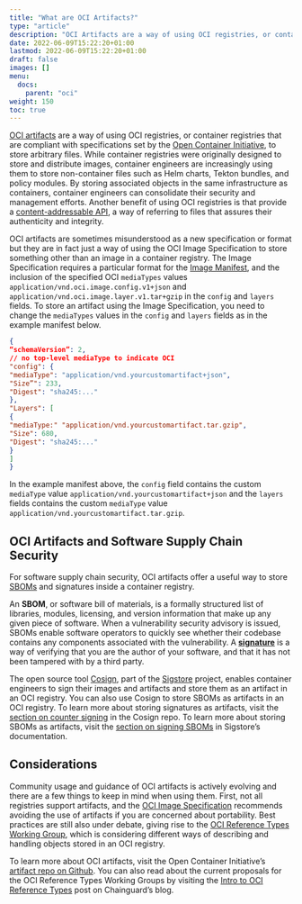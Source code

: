 ```yaml
---
title: "What are OCI Artifacts?"
type: "article"
description: "OCI Artifacts are a way of using OCI registries, or container registries that are compliant with specifications set by the Open Container Initiative, to store arbitrary files."
date: 2022-06-09T15:22:20+01:00
lastmod: 2022-06-09T15:22:20+01:00
draft: false
images: []
menu:
  docs:
    parent: "oci"
weight: 150
toc: true
---
```


[OCI artifacts](http://github.com/opencontainers/artifacts) are a way of using OCI registries, or container registries that are compliant with specifications set by the [Open Container Initiative](https://edu.chainguard.dev/open-source/oci/what-is-the-oci/), to store arbitrary files. While container registries were originally designed to store and distribute images, container engineers are increasingly using them to store non-container files such as Helm charts, Tekton bundles, and policy modules. By storing associated objects in the same infrastructure as containers, container engineers can consolidate their security and management efforts. Another benefit of using OCI registries is that provide a [content-addressable API](https://edu.chainguard.dev/open-source/oci/what-is-the-oci/#image-manifest), a way of referring to files that assures their authenticity and integrity.  

OCI artifacts are sometimes misunderstood as a new specification or format but they are in fact just a way of using the OCI Image Specification to store something other than an image in a container registry. The Image Specification requires a particular format for the [Image Manifest](https://edu.chainguard.dev/open-source/oci/what-is-the-oci/#image-manifest), and the inclusion of the specified OCI `mediaTypes` values `application/vnd.oci.image.config.v1+json` and `application/vnd.oci.image.layer.v1.tar+gzip` in the `config` and `layers` fields. To store an artifact using the Image Specification, you need to change the `mediaTypes` values in the `config` and `layers` fields as in the example manifest below.  

```json
{
“schemaVersion”: 2,
// no top-level mediaType to indicate OCI
"config": {
"mediaType": "application/vnd.yourcustomartifact+json",
"Size”": 233,
"Digest": "sha245:..."
},
"Layers": [
{
"mediaType:" "application/vnd.yourcustomartifact.tar.gzip",
"Size": 680,
"Digest": "sha245:..."
}
]
}
```

In the example manifest above, the  `config` field contains the custom `mediaType` value `application/vnd.yourcustomartifact+json` and the `layers` fields contains the custom `mediaType` value `application/vnd.yourcustomartifact.tar.gzip`.


## OCI Artifacts and Software Supply Chain Security 
For software supply chain security, OCI artifacts offer a useful way to store [SBOMs](​​https://edu.chainguard.dev/open-source/sbom/what-is-an-sbom/) and signatures inside a container registry. 

An **SBOM**, or software bill of materials, is a formally structured list of libraries, modules, licensing, and version information that make up any given piece of software. When a vulnerability security advisory is issued, SBOMs enable software operators to quickly see whether their codebase contains any components associated with the vulnerability. A [**signature**](https://edu.chainguard.dev/open-source/sigstore/cosign/an-introduction-to-cosign/) is a way of verifying that you are the author of your software, and that it has not been tampered with by a third party. 

The open source tool [Cosign](https://github.com/sigstore/cosign), part of the [Sigstore](https://www.sigstore.dev/) project, enables container engineers to sign their images and artifacts and store them as an artifact in an OCI registry. You can also use Cosign to store SBOMs as artifacts in an OCI registry. To learn more about storing signatures as artifacts, visit the [section on counter signing](
https://github.com/sigstore/cosign#counter-signing) in the Cosign repo. To learn more about storing SBOMs as artifacts, visit the [section on signing SBOMs](https://docs.sigstore.dev/cosign/other_types/#sboms-software-bill-of-materials) in Sigstore’s documentation.  

 ## Considerations 
Community usage and guidance of OCI artifacts is actively evolving and there are a few things to keep in mind when using them. First, not all registries support artifacts, and the [OCI Image Specification](https://github.com/opencontainers/image-spec) recommends avoiding the use of artifacts if you are concerned about portability. Best practices are still also under debate, giving rise to the [OCI Reference Types Working Group](https://github.com/opencontainers/wg-reference-types), which is considering different ways of describing and handling objects stored in an OCI registry.

To learn more about OCI artifacts, visit the Open Container Initiative’s [artifact repo on Github](https://github.com/opencontainers/artifacts). You can also read about the current proposals for the OCI Reference Types Working Groups by visiting the [Intro to OCI Reference Types](https://www.chainguard.dev/unchained/intro-to-oci-reference-types) post on Chainguard’s blog. 
